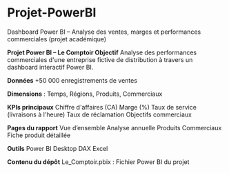 # Projet-PowerBI
Dashboard Power BI – Analyse des ventes, marges et performances commerciales (projet académique)

**Projet Power BI – Le Comptoir
Objectif**
Analyse des performances commerciales d'une entreprise fictive de distribution à travers un dashboard interactif Power BI.

**Données**
+50 000 enregistrements de ventes

**Dimensions** : Temps, Régions, Produits, Commerciaux

**KPIs principaux**
Chiffre d'affaires (CA)
Marge (%)
Taux de service (livraisons à l'heure)
Taux de réclamation
Objectifs commerciaux

**Pages du rapport**
Vue d’ensemble
Analyse annuelle
Produits
Commerciaux
Fiche produit détaillée

**Outils**
Power BI Desktop
DAX
Excel

**Contenu du dépôt**
Le_Comptoir.pbix : Fichier Power BI du projet
